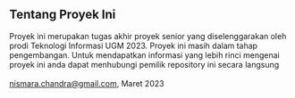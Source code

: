 ## Tentang Proyek Ini

Proyek ini merupakan tugas akhir proyek senior yang diselenggarakan oleh prodi Teknologi Informasi UGM 2023. Proyek ini masih dalam tahap pengembangan. Untuk mendapatkan informasi yang lebih rinci mengenai proyek ini anda dapat menhubungi pemilik repository ini secara langsung <br><br>
nismara.chandra@gmail.com, Maret 2023

